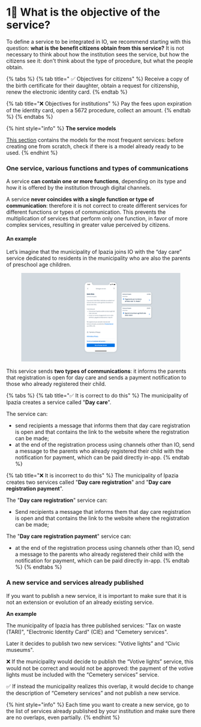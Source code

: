 # 1⃣ What is the objective of the service?

To define a service to be integrated in IO, we recommend starting with this question: **what is the benefit citizens obtain from this service?** It is not necessary to think about how the institution sees the service, but how the citizens see it: don't think about the type of procedure, but what the people obtain.

{% tabs %}
{% tab title=" ✅ Objectives for citizens" %}
Receive a copy of the birth certificate for their daughter, obtain a request for citizenship, renew the electronic identity card.
{% endtab %}

{% tab title="❌ Objectives for institutions" %}
Pay the fees upon expiration of the identity card, open a 5672 procedure, collect an amount.
{% endtab %}
{% endtabs %}

{% hint style="info" %}
**The service models**

[This section](../../catalogo-dei-servizi-e-modelli/i-modelli-dei-servizi-piu-frequenti/) contains the models for the most frequent services: before creating one from scratch, check if there is a model already ready to be used.
{% endhint %}

### One service, various functions and types of communications

A service **can contain one or more functions**, depending on its type and how it is offered by the institution through digital channels. 

A service **never coincides with a single function or type of communication**: therefore it is not correct to create different services for different functions or types of communication. This prevents the multiplication of services that perform only one function, in favor of more complex services, resulting in greater value perceived by citizens. 

#### An example

Let’s imagine that the municipality of Ipazia joins IO with the “day care” service dedicated to residents in the municipality who are also the parents of preschool age children. 

<figure><img src="../../.gitbook/assets/B0vv (1).png" alt=""><figcaption></figcaption></figure>

This service sends **two types of communications**: it informs the parents that registration is open for day care and sends a payment notification to those who already registered their child.

{% tabs %}
{% tab title="✅ It is correct to do this" %}
The municipality of Ipazia creates a service called "**Day care**". 

The service can:

* send recipients a message that informs them that day care registration is open and that contains the link to the website where the registration can be made;
* at the end of the registration process using channels other than IO, send a message to the parents who already registered their child with the notification for payment, which can be paid directly in-app.
{% endtab %}

{% tab title="❌ It is incorrect to do this" %}
The municipality of Ipazia creates two services called "**Day care registration**" and "**Day care registration payment**". 

The "**Day care registration**" service can:

* Send recipients a message that informs them that day care registration is open and that contains the link to the website where the registration can be made;

The "**Day care registration payment**" service can:

* at the end of the registration process using channels other than IO, send a message to the parents who already registered their child with the notification for payment, which can be paid directly in-app.
{% endtab %}
{% endtabs %}

### A new service and services already published

If you want to publish a new service, it is important to make sure that it is not an extension or evolution of an already existing service.

**An example**

The municipality of Ipazia has three published services: "Tax on waste (TARI)", "Electronic Identity Card" (CIE) and "Cemetery services". 

Later it decides to publish two new services: "Votive lights” and “Civic museums". 

❌ If the municipality would decide to publish the “Votive lights” service, this would not be correct and would not be approved: the payment of the votive lights must be included with the “Cemetery services” service. 

✅ If instead the municipality realizes this overlap, it would decide to change the description of “Cemetery services” and not publish a new service.

{% hint style="info" %}
Each time you want to create a new service, go to the list of services already published by your institution and make sure there are no overlaps, even partially.
{% endhint %}